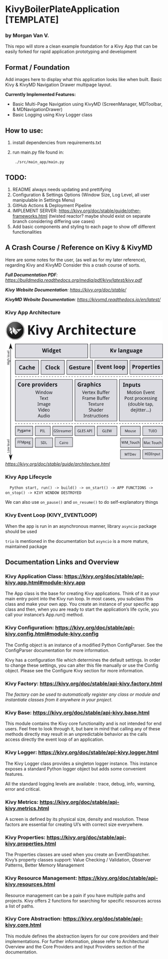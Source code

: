# KivyBoilerPlateApplication [TEMPLATE]
### by Morgan Van V.
This repo will store a clean example foundation for a Kivy App that can be easily forked for rapid application
prototyping and development

## Format / Foundation
Add images here to display what this application looks like when built. Basic Kivy & KivyMD Navigation Drawer
multipage layout.

**Currently Implemented Features:**
   
   - Basic Multi-Page Navigation using KivyMD (ScreenManager, MDToolbar, & MDNavigationDrawer)
   - Basic Logging using Kivy Logger class

## How to use:
1. install dependencies from requirements.txt 
2. run main.py file found in:
        
        ./src/main_app/main.py

## TODO:
1. README always needs updating and prettifying
2. Configuration & Settings Options (Window Size, Log Level, all user manipulable in Settings Menu)
3. GitHub Actions & Deployment Pipeline
4. IMPLEMENT SERVER: https://kivy.org/doc/stable/guide/other-frameworks.html 
    (twisted reactor? maybe should exist on separate branch considering differing use cases)
5. Add basic components and styling to each page to show off different functionalities

## A Crash Course / Reference on Kivy & KivyMD

Here are some notes for the user, (as well as for my later reference), regarding Kivy and KivyMD
Consider this a crash course of sorts.

_**Full Documentation PDF**: https://buildmedia.readthedocs.org/media/pdf/kivy/latest/kivy.pdf_

_**Kivy Website Documentation**: https://kivy.org/doc/stable/_

_**KivyMD Website Documentation**: https://kivymd.readthedocs.io/en/latest/_

### Kivy App Architecture

![img.png](src/main_app/static_assets/kivy_architecture.png)
_https://kivy.org/doc/stable/guide/architecture.html_

### Kivy App Lifecycle

      Python start, run() -> build() -> on_start() -> APP FUNCTIONS -> on_stop() -> KIVY WINDOW DESTROYED

   We can also use `on_pause()` and `on_resume()` to do self-explanatory things

### Kivy Event Loop (KIVY_EVENTLOOP)

   When the app is run in an asynchronous manner, library `asyncio` package should be used

   `trio` is mentioned in the documentation but `asyncio` is a more mature, maintained package

## Documentation Links and Overview
### Kivy Application Class: https://kivy.org/doc/stable/api-kivy.app.html#module-kivy.app
The App class is the base for creating Kivy applications. Think of it as your main entry point into the Kivy run loop. In most cases, you subclass this class and make your own app. You create an instance of your specific app class and then, when you are ready to start the application’s life cycle, you call your instance’s App.run() method.

### Kivy Configuration: https://kivy.org/doc/stable/api-kivy.config.html#module-kivy.config
The Config object is an instance of a modified Python ConfigParser. See the ConfigParser documentation for more information.

Kivy has a configuration file which determines the default settings. In order to change these settings, you can alter this file manually or use the Config object. Please see the Configure Kivy section for more information.

### Kivy Factory: https://kivy.org/doc/stable/api-kivy.factory.html
_The factory can be used to automatically register any class or module and instantiate classes from it anywhere in your project._

### Kivy Base: https://kivy.org/doc/stable/api-kivy.base.html
This module contains the Kivy core functionality and is not intended for end users. Feel free to look through it, but bare in mind that calling any of these methods directly may result in an unpredictable behavior as the calls access directly the event loop of an application.

### Kivy Logger: https://kivy.org/doc/stable/api-kivy.logger.html
The Kivy Logger class provides a singleton logger instance. This instance exposes a standard Python logger object but adds some convenient features.

All the standard logging levels are available : trace, debug, info, warning, error and critical.

### Kivy Metrics: https://kivy.org/doc/stable/api-kivy.metrics.html
A screen is defined by its physical size, density and resolution. These factors are essential for creating UI’s with correct size everywhere.

### Kivy Properties: https://kivy.org/doc/stable/api-kivy.properties.html
The Properties classes are used when you create an EventDispatcher.
Kivy’s property classes support: Value Checking / Validation, Observer Patterns, Better Memory Management

### Kivy Resource Management: https://kivy.org/doc/stable/api-kivy.resources.html
Resource management can be a pain if you have multiple paths and projects. Kivy offers 2 functions for searching for specific resources across a list of paths.

### Kivy Core Abstraction: https://kivy.org/doc/stable/api-kivy.core.html
This module defines the abstraction layers for our core providers and their implementations. For further information, please refer to Architectural Overview and the Core Providers and Input Providers section of the documentation.
